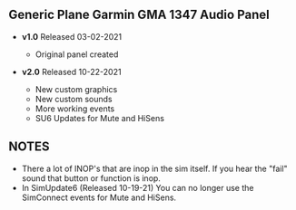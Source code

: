 ## Generic Plane Garmin GMA 1347 Audio Panel
- **v1.0** 
  Released 03-02-2021
	- Original panel created 

- **v2.0** 
  Released 10-22-2021
    - New custom graphics
    - New custom sounds
    - More working events
	- SU6 Updates for Mute and HiSens

## NOTES
- There a lot of INOP's that are inop in the sim itself. If you hear the "fail" sound that button or function is inop.
- In SimUpdate6 (Released 10-19-21) You can no longer use the SimConnect events for Mute and HiSens.
